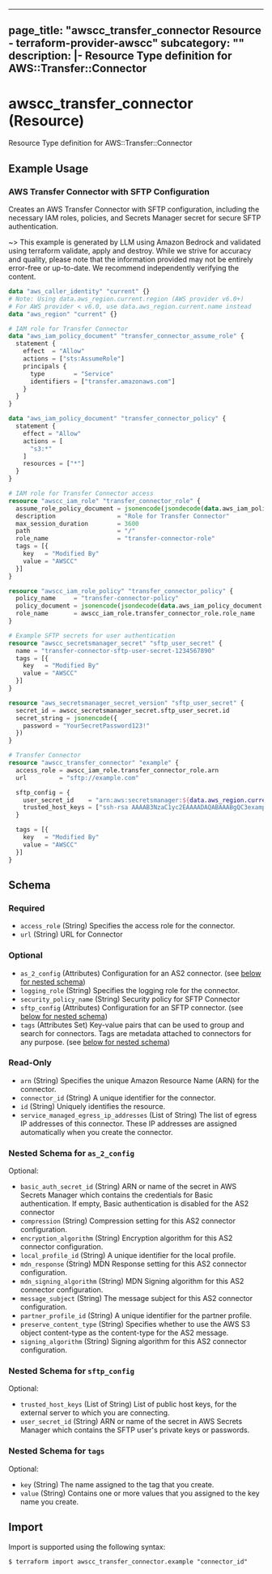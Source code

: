 
---
page_title: "awscc_transfer_connector Resource - terraform-provider-awscc"
subcategory: ""
description: |-
  Resource Type definition for AWS::Transfer::Connector
---

# awscc_transfer_connector (Resource)

Resource Type definition for AWS::Transfer::Connector

## Example Usage

### AWS Transfer Connector with SFTP Configuration

Creates an AWS Transfer Connector with SFTP configuration, including the necessary IAM roles, policies, and Secrets Manager secret for secure SFTP authentication.

~> This example is generated by LLM using Amazon Bedrock and validated using terraform validate, apply and destroy. While we strive for accuracy and quality, please note that the information provided may not be entirely error-free or up-to-date. We recommend independently verifying the content.

```terraform
data "aws_caller_identity" "current" {}
# Note: Using data.aws_region.current.region (AWS provider v6.0+)
# For AWS provider < v6.0, use data.aws_region.current.name instead
data "aws_region" "current" {}

# IAM role for Transfer Connector
data "aws_iam_policy_document" "transfer_connector_assume_role" {
  statement {
    effect  = "Allow"
    actions = ["sts:AssumeRole"]
    principals {
      type        = "Service"
      identifiers = ["transfer.amazonaws.com"]
    }
  }
}

data "aws_iam_policy_document" "transfer_connector_policy" {
  statement {
    effect = "Allow"
    actions = [
      "s3:*"
    ]
    resources = ["*"]
  }
}

# IAM role for Transfer Connector access
resource "awscc_iam_role" "transfer_connector_role" {
  assume_role_policy_document = jsonencode(jsondecode(data.aws_iam_policy_document.transfer_connector_assume_role.json))
  description                 = "Role for Transfer Connector"
  max_session_duration        = 3600
  path                        = "/"
  role_name                   = "transfer-connector-role"
  tags = [{
    key   = "Modified By"
    value = "AWSCC"
  }]
}

resource "awscc_iam_role_policy" "transfer_connector_policy" {
  policy_name     = "transfer-connector-policy"
  policy_document = jsonencode(jsondecode(data.aws_iam_policy_document.transfer_connector_policy.json))
  role_name       = awscc_iam_role.transfer_connector_role.role_name
}

# Example SFTP secrets for user authentication
resource "awscc_secretsmanager_secret" "sftp_user_secret" {
  name = "transfer-connector-sftp-user-secret-1234567890"
  tags = [{
    key   = "Modified By"
    value = "AWSCC"
  }]
}

resource "aws_secretsmanager_secret_version" "sftp_user_secret" {
  secret_id = awscc_secretsmanager_secret.sftp_user_secret.id
  secret_string = jsonencode({
    password = "YourSecretPassword123!"
  })
}

# Transfer Connector
resource "awscc_transfer_connector" "example" {
  access_role = awscc_iam_role.transfer_connector_role.arn
  url         = "sftp://example.com"

  sftp_config = {
    user_secret_id    = "arn:aws:secretsmanager:${data.aws_region.current.region}:${data.aws_caller_identity.current.account_id}:secret:${awscc_secretsmanager_secret.sftp_user_secret.name}"
    trusted_host_keys = ["ssh-rsa AAAAB3NzaC1yc2EAAAADAQABAAABgQC3example"]
  }

  tags = [{
    key   = "Modified By"
    value = "AWSCC"
  }]
}
```

<!-- schema generated by tfplugindocs -->
## Schema

### Required

- `access_role` (String) Specifies the access role for the connector.
- `url` (String) URL for Connector

### Optional

- `as_2_config` (Attributes) Configuration for an AS2 connector. (see [below for nested schema](#nestedatt--as_2_config))
- `logging_role` (String) Specifies the logging role for the connector.
- `security_policy_name` (String) Security policy for SFTP Connector
- `sftp_config` (Attributes) Configuration for an SFTP connector. (see [below for nested schema](#nestedatt--sftp_config))
- `tags` (Attributes Set) Key-value pairs that can be used to group and search for connectors. Tags are metadata attached to connectors for any purpose. (see [below for nested schema](#nestedatt--tags))

### Read-Only

- `arn` (String) Specifies the unique Amazon Resource Name (ARN) for the connector.
- `connector_id` (String) A unique identifier for the connector.
- `id` (String) Uniquely identifies the resource.
- `service_managed_egress_ip_addresses` (List of String) The list of egress IP addresses of this connector. These IP addresses are assigned automatically when you create the connector.

<a id="nestedatt--as_2_config"></a>
### Nested Schema for `as_2_config`

Optional:

- `basic_auth_secret_id` (String) ARN or name of the secret in AWS Secrets Manager which contains the credentials for Basic authentication. If empty, Basic authentication is disabled for the AS2 connector
- `compression` (String) Compression setting for this AS2 connector configuration.
- `encryption_algorithm` (String) Encryption algorithm for this AS2 connector configuration.
- `local_profile_id` (String) A unique identifier for the local profile.
- `mdn_response` (String) MDN Response setting for this AS2 connector configuration.
- `mdn_signing_algorithm` (String) MDN Signing algorithm for this AS2 connector configuration.
- `message_subject` (String) The message subject for this AS2 connector configuration.
- `partner_profile_id` (String) A unique identifier for the partner profile.
- `preserve_content_type` (String) Specifies whether to use the AWS S3 object content-type as the content-type for the AS2 message.
- `signing_algorithm` (String) Signing algorithm for this AS2 connector configuration.


<a id="nestedatt--sftp_config"></a>
### Nested Schema for `sftp_config`

Optional:

- `trusted_host_keys` (List of String) List of public host keys, for the external server to which you are connecting.
- `user_secret_id` (String) ARN or name of the secret in AWS Secrets Manager which contains the SFTP user's private keys or passwords.


<a id="nestedatt--tags"></a>
### Nested Schema for `tags`

Optional:

- `key` (String) The name assigned to the tag that you create.
- `value` (String) Contains one or more values that you assigned to the key name you create.

## Import

Import is supported using the following syntax:

```shell
$ terraform import awscc_transfer_connector.example "connector_id"
```
